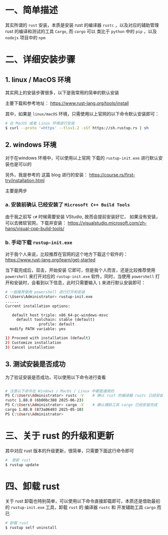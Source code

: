 
# 一、简单描述

其实所谓的 `rust` 安装，本质是安装 rust 的编译器 `rustc` ，以及对应的辅助管理 rust 的编译和测试的工具 `Cargo`, 而 `cargo` 可以 类比于 `python` 中的 `pip` ，以及 `nodejs` 项目中的 `npm` 


# 二、详细安装步骤

## 1. linux / MacOS 环境
其实网上的安装步骤很多，以下是我常用的简单的默认安装

主要下载和参考地址：
https://www.rust-lang.org/tools/install

其中，如果是 `linux/macOS` 环境，只需使用以上官网的以下命令默认安装即可：

```bash
# 在 MacOS 或者 Linux 环境进行安装
$ curl --proto '=https' --tlsv1.2 -sSf https://sh.rustup.rs | sh
```

## 2. windows 环境

对于在windows 环境中，可以使用以上官网 下载的 `rustup-init.exe` 进行默认安装也是可以的

另外，我是参考的 这篇 blog 进行的安装： https://course.rs/first-try/installation.html

主要是两步

### a. 安装前确认 已经安装了 `Microsoft C++ Build Tools`

由于我之前写 `c#` 时候需要安装 VStudio, 故而会提前安装好它， 如果没有安装，可以去微软官网，下载并安装： https://visualstudio.microsoft.com/zh-hans/visual-cpp-build-tools/


### b. 手动下载 `rustup-init.exe`

对于我个人来说，比较推荐在官网的这个地方下载这个软件的： https://www.rust-lang.org/learn/get-started

当下载完成后，双击，开始安装 它即可，但是我个人而言，还是比较推荐使用 `powershell` 来打开对应的 `rustup-init.exe` 软件，同时，当使用  `powershell` 打开和安装时，会看到以下信息，此时只需要输入 `1` 来进行默认安装即可：

```bash
# 一般推荐使用 powershell 进行打开和安装
C:\Users\Administrator> rustup-init.exe
......
Current installation options:

   default host triple: x86_64-pc-windows-msvc
     default toolchain: stable (default)
               profile: default
  modify PATH variable: yes

1) Proceed with installation (default)
2) Customize installation
3) Cancel installation

```

## 3. 测试安装是否成功

为了验证安装是否成功，可以使用以下命令进行查看

```bash

# 注意以下命令在 Windows / MacOs / Linux 中都是通用的
PS C:\Users\Administrator> rustc -V    # 确认 rust 的编译器 rustc 已经安装完毕
rustc 1.88.0 (6b00bc388 2025-06-23)
PS C:\Users\Administrator> cargo -V    # 确认辅助工具 cargo 已经安装完成
cargo 1.88.0 (873a06493 2025-05-10)
PS C:\Users\Administrator>


```

# 三、关于 rust 的升级和更新

其中对应 rust 版本的升级更新，很简单，只需要下面这行命令即可

```bash
#  更新 rust
$ rustup update

```

# 四、卸载 rust

关于 rust 卸载也特别简单，可以使用以下命令直接卸载即可，本质还是借助最初的 `rustup-init.exe` 工具，卸载 `rust` 的 编译器 `rustc` 和 开发辅助工具 `cargo` 而已

```bash
# 卸载 rust
$ rustup self uninstall

```